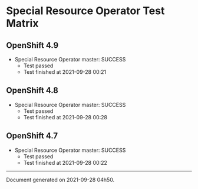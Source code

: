 
Special Resource Operator Test Matrix
=====================================

OpenShift 4.9
-------------


* Special Resource Operator master: SUCCESS
  - Test passed
  - Test finished at 2021-09-28 00:21

OpenShift 4.8
-------------


* Special Resource Operator master: SUCCESS
  - Test passed
  - Test finished at 2021-09-28 00:28

OpenShift 4.7
-------------


* Special Resource Operator master: SUCCESS
  - Test passed
  - Test finished at 2021-09-28 00:22


---
Document generated on 2021-09-28 04h50.
